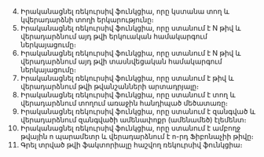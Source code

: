 4. Իրականացնել ռեկուրսիվ ֆունկցիա, որը կստանա տող և կվերադարձնի տողի երկարությունը։
5. Իրականացնել ռեկուրսիվ ֆունկցիա, որը ստանում է N թիվ և վերադարձնում այդ թվի երկուական համակարգում ներկայացումը։
6. Իրականացնել ռեկուրսիվ ֆունկցիա, որը ստանում է N թիվ և վերադարձնում այդ թվի տասնվեցական համակարգում ներկայացումը։
7. Իրականացնել ռեկուրսիվ ֆունկցիա, որը ստանում է թիվ և վերադարձնում թվի թվանշանների արտադրյալը։
8. Իրականացնել ռեկուրսիվ ֆունկցիա, որը ստանում է տող և վերադարձնում տողում առաջին հանդիպած մեծատառը։
9. Իրականացնել ռեկուրսիվ ֆունկցիա, որը ստանում է զանգված և վերադարձնում զանգվածի ամենափոքր (ամենամեծ) էլեմենտ։
11. Իրականացնել ռեկուրսիվ ֆունկցիա, որը ստանում է ամբողջ թվային n պարամետր և վերադարձնում է n-րդ Ֆիբոնաչիի թիվը։
12. Գրել տրված թվի ֆակտորիալը հաշվող ռեկուրսիվ ֆունկցիա։